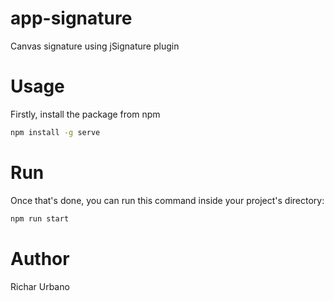 # app-signature

Canvas signature using jSignature plugin

# Usage

Firstly, install the package from npm

```bash
npm install -g serve
```

# Run

Once that's done, you can run this command inside your project's directory:

```bash
npm run start
```

# Author

Richar Urbano
